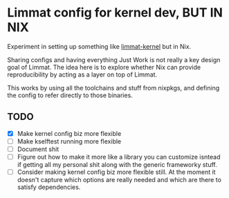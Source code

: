 # Limmat config for kernel dev, BUT IN NIX

Experiment in setting up something like
[limmat-kernel](https://github.com/bjackman/limmat-kernel) but in Nix.

Sharing configs and having everything Just Work is not really a key design goal
of Limmat. The idea here is to explore whether Nix can provide reproducibility
by acting as a layer on top of Limmat.

This works by using all the toolchains and stuff from nixpkgs, and defining the
config to refer directly to those binaries.

## TODO

- [x] Make kernel config biz more flexible
- [ ] Make kselftest running more flexible
- [ ] Document shit
- [ ] Figure out how to make it more like a library you can customize isntead if
      getting all my personal shit along with the generic frameworky stuff.
- [ ] Consider making kernel config biz more flexible still. At the moment it
      doesn't capture which options are really needed and which are there to
      satisfy dependencies.